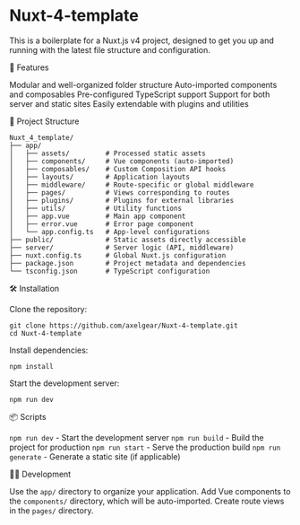# Nuxt-4-template
This is a boilerplate for a Nuxt.js v4 project, designed to get you up and running with the latest file structure and configuration.

🚀 Features

Modular and well-organized folder structure
Auto-imported components and composables
Pre-configured TypeScript support
Support for both server and static sites
Easily extendable with plugins and utilities

📂 Project Structure

```
Nuxt_4_template/
├── app/
│   ├── assets/         # Processed static assets
│   ├── components/     # Vue components (auto-imported)
│   ├── composables/    # Custom Composition API hooks
│   ├── layouts/        # Application layouts
│   ├── middleware/     # Route-specific or global middleware
│   ├── pages/          # Views corresponding to routes
│   ├── plugins/        # Plugins for external libraries
│   ├── utils/          # Utility functions
│   ├── app.vue         # Main app component
│   ├── error.vue       # Error page component
│   └── app.config.ts   # App-level configurations
├── public/             # Static assets directly accessible
├── server/             # Server logic (API, middleware)
├── nuxt.config.ts      # Global Nuxt.js configuration
├── package.json        # Project metadata and dependencies
└── tsconfig.json       # TypeScript configuration
```

🛠️ Installation

Clone the repository:

```
git clone https://github.com/axelgear/Nuxt-4-template.git
cd Nuxt-4-template
```

Install dependencies:

```
npm install
```

Start the development server:

```
npm run dev
```

📦 Scripts

```npm run dev``` - Start the development server
```npm run build``` - Build the project for production
```npm run start``` - Serve the production build
```npm run generate``` - Generate a static site (if applicable)

🧑‍💻 Development

Use the ```app/``` directory to organize your application.
Add Vue components to the ```components/``` directory, which will be auto-imported.
Create route views in the ```pages/``` directory.
